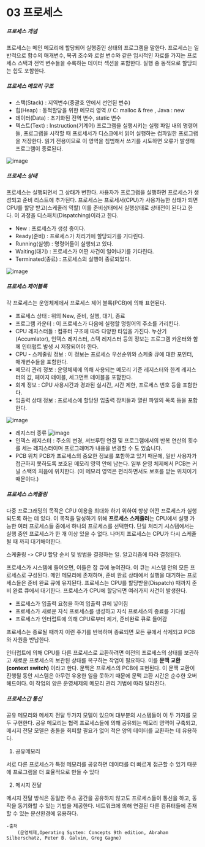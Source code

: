 03 프로세스
==

##### 프로세스 개념

프로세스는 메인 메모리에 할당되어 실행중인 상태의 프로그램을 말한다. 프로세스는 일반적으로 함수의 매개변수, 복귀 조수와 로컬 변수와 같은 임시적인 자료를 가지는 프로세스 스택과 전역 변수들을 수록하는 데이터 섹션을 포함한다. 실행 중 동적으로 할당되는 힙도 포함한다.

##### 프로세스 메모리 구조

- 스택(Stack) : 지역변수(중괄호 안에서 선언된 변수)
- 힙(Heap) : 동적할당을 위한 메모리 영역 // C: malloc & free , Java : new
- 데이터(Data) : 초기화된 전역 변수, static 변수
- 텍스트(Text) : Instruction(기계어) 프로그램을 실행시키는 실행 파일 내의 명령어들, 프로그램을 시작할 때 프로세서가 디스크에서 읽어 실행하는 컴파일한 프로그램을 저장한다. 읽기 전용이므로 이 영역을 침범해서 쓰기를 시도하면 오류가 발생해 프로그램이 종료된다.

![image](https://user-images.githubusercontent.com/40592785/107960415-f4caec00-6fe7-11eb-9437-b2f7e88da5f3.png)

##### 프로세스 상태

프로세스는 실행되면서 그 상태가 변한다. 사용자가 프로그램을 실행하면 프로세스가 생성되고 준비 리스트에 추가된다. 프로세스는 프로세서(CPU)가 사용가능한 상태가 되면 CPU를 할당 받고(스케줄러 역할) 이를 준비상태에서 실행상태로 상태전이 된다고 한다. 이 과정을 디스패치(Dispatching)이라고 한다.

- New : 프로세스가 생성 중이다.
- Ready(준비) : 프로세스가 처리기에 할당되기를 기다린다.
- Running(실행) : 명령어들이 실행되고 있다.
- Waiting(대기) : 프로세스가 어떤 사건이 일어나기를 기다린다.
- Terminated(종료) : 프로세스의 실행이 종료되었다.

![image](https://user-images.githubusercontent.com/40592785/107949531-c2fe5900-6fd8-11eb-9e7d-c0b748173cf3.png)

##### 프로세스 제어블록

각 프로세스는 운영체제에서 프로세스 제어 블록(PCB)에 의해 표현된다.

- 프로세스 상태 : 위의 New, 준비, 실행, 대기, 종료
- 프로그램 카운터 : 이 프로세스가 다음에 실행할 명령어의 주소를 가리킨다.
- CPU 레지스터들 : 컴퓨터 구조에 따라 다양한 타입을 가진다. 누산기(Accumlator), 인덱스 레지스터, 스택 레지스터 등의 정보는 프로그램 카운터와 함께 인터럽트 발생 시 저장되어야 한다.
- CPU - 스케줄링 정보 : 이 정보는 프로세스 우선순위와 스케줄 큐에 대한 포인터, 매개변수들을 포함한다. 
- 메모리 관리 정보 : 운영체제에 의해 사용되는 메모리 기준 레지스터와 한계 레지스터의 값, 페이지 테이블, 세그먼트 테이블을 포함한다.
- 회계 정보 : CPU 사용시간과 경과된 실시간, 시간 제한, 프로세스 번호 등을 포함한다.
- 입출력 상태 정보 : 프로세스에 할당된 입출력 장치들과 열린 파일의 목록 등을 포함한다.

![image](https://user-images.githubusercontent.com/40592785/107960515-188e3200-6fe8-11eb-9532-9cc7d05b46cc.png)

- 레지스터 종류
![image](https://user-images.githubusercontent.com/40592785/108061258-644de380-709b-11eb-8e0f-fbe67b438823.png)
- 인덱스 레지스터 : 주소의 변경, 서브루틴 연결 및 프로그램에서의 반복 연산의 횟수를 세는 레지스터이며 프로그래머가 내용을 변경할 수 도 있습니다.
- PCB 위치
PCB가 프로세스의 중요한 정보를 포함하고 있기 때문에, 일반 사용자가 접근하지 못하도록 보호된 메모리 영역 안에 남는다. 일부 운영 체제에서 PCB는 커널 스택의 처음에 위치한다. (이 메모리 영역은 편리하면서도 보호를 받는 위치이기 때문이다.)


##### 프로세스 스케줄링

다중 프로그래밍의 목적은 CPU 이용을 최대화 하기 위하여 항상 어떤 프로세스가 실행되도록 하는 데 있다. 이 목적을 달성하기 위해 **프로세스 스케줄러**는 CPU에서 실행 가능한 여러 프로세스들 중에서 하나의 프로세스를 선택한다. 단일 처리기 시스템에서는 실행 중인 프로세스가 한 개 이상 있을 수 없다. 나머지 프로세스는 CPU가 다시 스케줄 될 때 까지 대기해야한다. 

스케줄링 -> CPU 할당 순서 및 방법을 결정하는 일. 알고리즘에 따라 결정된다.

프로세스가 시스템에 들어오면, 이들은 잡 큐에 놓여진다. 이 큐는 시스템 안의 모든 프로세스로 구성된다. 메인 메모리에 존재하며, 준비 완료 상태에서 실행을 대기하는 프로세스들은 준비 완료 큐에 유지된다. 프로세스는 CPU를 할당받을(Dispatch) 때까지 준비 완료 큐에서 대기한다. 프로세스가 CPU에 할당되면 여러가지 사건이 발생한다.

- 프로세스가 입출력 요청을 하여 입출력 큐에 넣어짐
- 프로세스가 새로운 자식 프로세스를 생성하고 자식 프로세스의 종료를 기다림
- 프로세스가 인터럽트에 의해 CPU로부터 제거, 준비완료 큐로 들어감

프로세스는 종료될 때까지 이런 주기를 반복하며 종료되면 모든 큐에서 삭제되고 PCB와 자원을 반납한다.

인터럽트에 의해 CPU를 다른 프로세스로 교환하려면 이전의 프로세스의 상태를 보관하고 새로운 프로세스의 보관된 상태를 복구하는 작업이 필요하다. 이를 **문맥 교환(context switch)** 이라고 한다.  문맥은 프로세스의 PCB에 표현된다. 이 문맥 교환이 진행될 동안 시스템은 아무런 유용한 일을 못하기 때문에 문맥 교환 시간은 순수한 오버헤드이다. 이 작업의 양은 운영체제의 메모리 관리 기법에 따라 달라진다.

##### 프로세스간 통신

공유 메모리와 메세지 전달 두가지 모델이 있으며 대부분의 시스템들이 이 두 가지를 모두 구현한다. 공유 메모리는 협력 프로세스들에 의해 공유되는 메모리 영역이 구축되고, 메시지 전달 모델은 충돌을 회피할 필요가 없어 적은 양의 데이터를 교환하는 데 유용하다.

1) 공유메모리

서로 다른 프로세스가 특정 메모리를 공유하면 데이터를 더 빠르게 접근할 수 있기 때문에 프로그램을 더 효율적으로 만들 수 있다

2) 메시지 전달

메시지 전달 방식은 동일한 주소 공간을 공유하지 않고도 프로세스들이 통신을 하고, 동작을 동기화할 수 있는 기법을 제공한다. 네트워크에 의해 연결된 다른 컴퓨터들에 존재할 수 있는 분산환경에 유용하다.


	-출처
		(운영체제,Operating System: Concepts 9th edition, Abraham Silberschatz, Peter B. Galvin, Greg Gagne)
